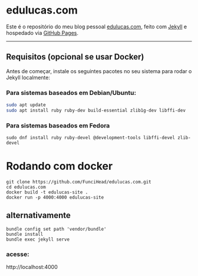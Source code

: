 # edulucas.com

Este é o repositório do meu blog pessoal [edulucas.com](https://edulucas.com), feito com [Jekyll](https://jekyllrb.com) e hospedado via [GitHub Pages](https://pages.github.com/).

---

## Requisitos (opcional se usar Docker)

Antes de começar, instale os seguintes pacotes no seu sistema para rodar o Jekyll localmente:

### Para sistemas baseados em Debian/Ubuntu:

```bash
sudo apt update
sudo apt install ruby ruby-dev build-essential zlib1g-dev libffi-dev
```

### Para sistemas baseados em Fedora
```
sudo dnf install ruby ruby-devel @development-tools libffi-devel zlib-devel
```

# Rodando com docker

```
git clone https://github.com/FunciHead/edulucas.com.git
cd edulucas.com
docker build -t edulucas-site .
docker run -p 4000:4000 edulucas-site
```

## alternativamente

```
bundle config set path 'vendor/bundle'
bundle install
bundle exec jekyll serve
```

### acesse: 
http://localhost:4000